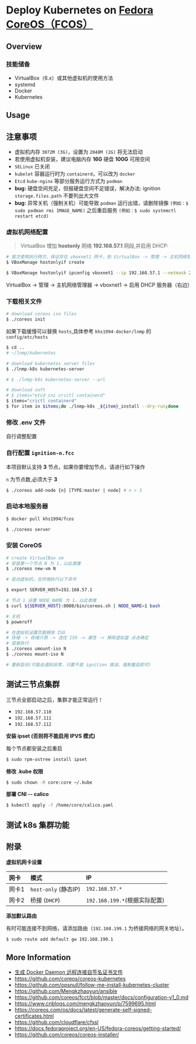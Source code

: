 # Deploy Kubernetes on [Fedora CoreOS（FCOS）](https://getfedora.org/en/coreos/download/?tab=metal_virtualized&stream=next)

## Overview

### 技能储备

* VirtualBox（6.x）或其他虚拟机的使用方法
* systemd
* Docker
* Kubernetes

## Usage

## 注意事项

* 虚拟机内存 `3072M (3G)`，设置为 `2048M (2G)` 将无法启动
* 若使用虚拟机安装，建议电脑内存 **16G** 硬盘 **100G** 可用空间
* `SELinux` 已关闭
* `kubelet` 容器运行时为 `containerd`，可以改为 `docker`
* `Etcd` `kube-nginx` 等部分服务运行方式为 `podman`
* **bug:** 硬盘空间充足，但报硬盘空间不足错误，解决办法: ignition `storage.files.path` 不要列出大文件
* **bug:** 异常关机（强制关机）可能导致 `podman` 运行出错，请删除镜像 `(例如：$ sudo podman rmi IMAGE_NAME)` 之后重启服务 `(例如：$ sudo systemctl restart etcd)`

### 虚拟机网络配置

> VirtualBox 增加 **hostonly** 网络 **192.168.57.1** 网段,并启用 DHCP:

```bash
# 首次使用执行两次，保证存在 vboxnet1 网卡，到 VirtualBox -> 管理 -> 主机网络管理器 查看
$ VBoxManage hostonlyif create

$ VBoxManage hostonlyif ipconfig vboxnet1 --ip 192.168.57.1 --netmask 255.255.255.0
```

VirtualBox -> 管理 -> 主机网络管理器 -> vboxnet1 -> 启用 DHCP 服务器（右边）

### 下载相关文件

```bash
# download coreos iso files
$ ./coreos init
```

如果下载缓慢可以替换 `hosts`,具体参考 `khs1994-docker/lnmp` 的 `config/etc/hosts`

```bash
$ cd ..
# ~/lnmp/kubernetes

# download kubernetes server files
$ ./lnmp-k8s kubernetes-server

# $ ./lnmp-k8s kubernetes-server --url

# download soft
# $ items="etcd cni crictl containerd"
$ items="crictl containerd"
$ for item in $items;do ./lnmp-k8s _${item}_install --dry-run;done
```

### 修改 .env 文件

自行调整配置

### 自行配置 `ignition-n.fcc`

本项目默认支持 **3** 节点，如果你要增加节点，请进行如下操作

`n` 为节点数,必须大于 **3**

```bash
$ ./coreos add-node {n} [TYPE:master | node] # n > 3
```

### 启动本地服务器

```bash
$ docker pull khs1994/fcos

$ ./coreos server
```

### 安装 CoreOS

```bash
# create VirtualBox vm
# 安装第一个节点 N 为 1，以此类推
$ ./coreos new-vm N

# 启动虚拟机，在终端执行以下命令

$ export SERVER_HOST=192.168.57.1

# 节点 1 设置 NODE_NAME 为 1，以此类推
$ curl ${SERVER_HOST}:8080/bin/coreos.sh | NODE_NAME=1 bash

# 关机
$ poweroff

# 在虚拟机设置页面移除 ISO
# 存储 -> 存储介质 -> 选住 ISO -> 属性 -> 移除虚拟盘 点击确定
# 或者执行
$ ./coreos umount-iso N
$ ./coreos mount-iso N

# 重新启动(可能会遇到异常，只要不是 ignition 错误，强制重启即可)
```

## 测试三节点集群

三节点全部启动之后，集群才能正常运行！

* `192.168.57.110`
* `192.168.57.111`
* `192.168.57.112`

**安装 ipset (否则将不能启用 IPVS 模式)**

每个节点都安装之后重启

```bash
$ sudo rpm-ostree install ipset
```

**修改 .kube 权限**

```bash
$ sudo chown -R core:core ~/.kube
```

**部署 CNI -- calico**

```bash
$ kubectl apply -f /home/core/calico.yaml
```

## 测试 k8s 集群功能

## 附录

**虚拟机网卡设置**

| 网卡    | 模式                  | IP              |
| :-----  | :-------------        |:------          |
| 网卡1   | `host-only` (静态IP)  | `192.168.57.*`  |
| 网卡2   | 桥接 (`DHCP`)         | `192.168.199.*`(根据实际配置) |

**添加默认路由**

有时可能连接不到网络，请添加路由（`192.168.199.1` 为桥接网络的网关地址）。

```bash
$ sudo route add default gw 192.168.199.1
```

## More Information

* [生成 Docker Daemon 远程连接自签名证书文件](https://blog.khs1994.com/docker/dockerd.html)
* https://github.com/coreos/coreos-kubernetes
* https://github.com/opsnull/follow-me-install-kubernetes-cluster
* https://github.com/Mengkzhaoyun/ansible
* https://github.com/coreos/fcct/blob/master/docs/configuration-v1_0.md
* https://www.cnblogs.com/mengkzhaoyun/p/7599695.html
* https://coreos.com/os/docs/latest/generate-self-signed-certificates.html
* https://github.com/cloudflare/cfssl
* https://docs.fedoraproject.org/en-US/fedora-coreos/getting-started/
* https://github.com/coreos/coreos-installer/
